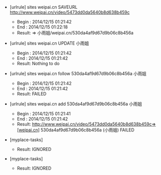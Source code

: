 * [urlrule] sites weipai.cn SAVEURL http://www.weipai.cn/video/5473dd0da5640b8d638b459c

    * Begin : 2014/12/15 01:21:42
    * End   : 2014/12/15 01:22:18
    * Result: => 小雨姐/weipai.cn/530da4af9d67d9b06c8b456a

* [urlrule] sites weipai.cn UPDATE 小雨姐

    * Begin : 2014/12/15 01:21:42
    * End   : 2014/12/15 01:21:42
    * Result: Nothing to do

* [urlrule] sites weipai.cn follow 530da4af9d67d9b06c8b456a 小雨姐

    * Begin : 2014/12/15 01:21:42
    * End   : 2014/12/15 01:21:42
    * Result: FAILED

* [urlrule] sites weipai.cn add 530da4af9d67d9b06c8b456a 小雨姐

    * Begin : 2014/12/15 01:21:41
    * End   : 2014/12/15 01:21:42
    * Result: http://www.weipai.cn/video/5473dd0da5640b8d638b459c=>[weipai.cn] 530da4af9d67d9b06c8b456a (小雨姐) FAILED

* [myplace-tasks] 

    * Result: IGNORED

* [myplace-tasks] 

    * Result: IGNORED

